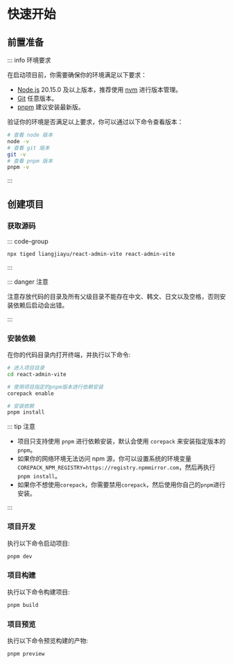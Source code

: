 # 快速开始

## 前置准备

::: info 环境要求

在启动项目前，你需要确保你的环境满足以下要求：

- [Node.js](https://nodejs.org/en) 20.15.0 及以上版本，推荐使用 [nvm](https://github.com/nvm-sh/nvm) 进行版本管理。
- [Git](https://git-scm.com/) 任意版本。
- [pnpm](https://pnpm.io/) 建议安装最新版。

验证你的环境是否满足以上要求，你可以通过以下命令查看版本：

```bash
# 查看 node 版本
node -v
# 查看 git 版本
git -v
# 查看 pnpm 版本
pnpm -v
```

:::

## 创建项目

### 获取源码

::: code-group

```sh [GitHub]
npx tiged liangjiayu/react-admin-vite react-admin-vite
```

:::

::: danger 注意

注意存放代码的目录及所有父级目录不能存在中文、韩文、日文以及空格，否则安装依赖后启动会出错。

:::

### 安装依赖

在你的代码目录内打开终端，并执行以下命令:

```bash
# 进入项目目录
cd react-admin-vite

# 使用项目指定的pnpm版本进行依赖安装
corepack enable

# 安装依赖
pnpm install
```

::: tip 注意

- 项目只支持使用 `pnpm` 进行依赖安装，默认会使用 `corepack` 来安装指定版本的 `pnpm`。
- 如果你的网络环境无法访问 npm 源，你可以设置系统的环境变量`COREPACK_NPM_REGISTRY=https://registry.npmmirror.com`，然后再执行`pnpm install`。
- 如果你不想使用`corepack`，你需要禁用`corepack`，然后使用你自己的`pnpm`进行安装。

:::

### 项目开发

执行以下命令启动项目:

```bash
pnpm dev
```

### 项目构建

执行以下命令构建项目:

```bash
pnpm build
```

### 项目预览

执行以下命令预览构建的产物:

```bash
pnpm preview
```
